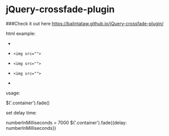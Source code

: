 # jQuery-crossfade-plugin

###Check it out here https://balintataw.github.io/jQuery-crossfade-plugin/

html example:

* <div class="container">
*     <img src="">
*     <img src="">
*     <img src="">    
* </div>

usage:

$('.container').fade()

set delay time:

numberInMilliseconds = 7000
$('.container').fade({delay: numberInMilliseconds})
